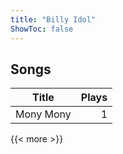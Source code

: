 ```yaml
---
title: "Billy Idol"
ShowToc: false
---
```


## Songs
Title | Plays 
----- | -----: 
Mony Mony | 1

{{< more >}}